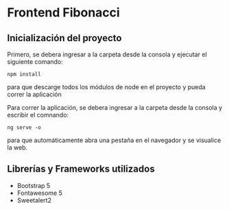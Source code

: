 # Frontend Fibonacci

## Inicialización del proyecto

Primero, se debera ingresar a la carpeta desde la consola y ejecutar el siguiente comando:
```
npm install
```
para que descarge todos los módulos de node en el proyecto y pueda correr la aplicación

Para correr la aplicación, se debera ingresar a la carpeta desde la consola y escribir el comnando:
```
ng serve -o
```
para que automáticamente abra una pestaña en el navegador y se visualice la web.

## Librerías y Frameworks utilizados

- Bootstrap 5
- Fontawesome 5
- Sweetalert2
